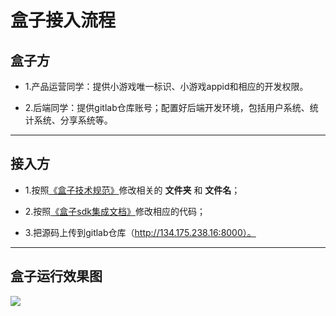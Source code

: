 # 盒子接入流程

## 盒子方

* 1.产品运营同学：提供小游戏唯一标识、小游戏appid和相应的开发权限。

* 2.后端同学：提供gitlab仓库账号；配置好后端开发环境，包括用户系统、统计系统、分享系统等。

------------

## 接入方

 - 1.按照[《盒子技术规范》](https://laixiao.github.io/gamebox/doc/gamebox-doc "《技术规范》")修改相关的 **文件夹** 和 **文件名**；

 - 2.按照[《盒子sdk集成文档》](https://laixiao.github.io/gamebox/doc/sdk-doc "《技术规范》")修改相应的代码；

 - 3.把源码上传到gitlab仓库（http://134.175.238.16:8000）。
        

-------

## 盒子运行效果图

![](https://laixiao.github.io/gamebox/doc/screen/s01.jpg)